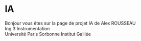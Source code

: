 # IA
Bonjour vous êtes sur la page de projet IA de Alex ROUSSEAU
<br />Ing 3 Instrumentation 
<br />Université Paris Sorbonne Institut Galilée
